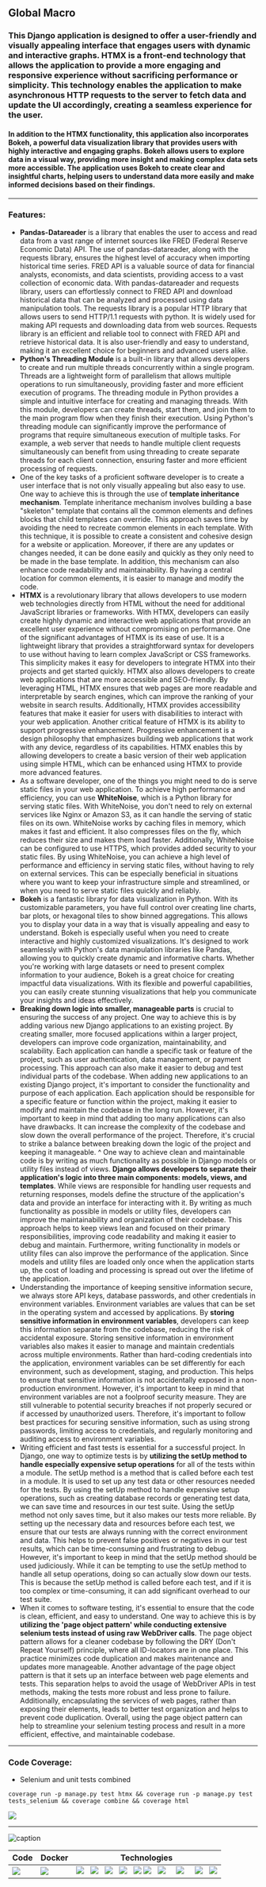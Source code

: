 ## Global Macro
### This Django application is designed to offer a user-friendly and visually appealing interface that engages users with dynamic and interactive graphs. HTMX is a front-end technology that allows the application to provide a more engaging and responsive experience without sacrificing performance or simplicity. This technology enables the application to make asynchronous HTTP requests to the server to fetch data and update the UI accordingly, creating a seamless experience for the user.

#### In addition to the HTMX functionality, this application also incorporates Bokeh, a powerful data visualization library that provides users with highly interactive and engaging graphs. Bokeh allows users to explore data in a visual way, providing more insight and making complex data sets more accessible. The application uses Bokeh to create clear and insightful charts, helping users to understand data more easily and make informed decisions based on their findings.

--------------------------------------------------

### Features:
* **Pandas-Datareader** is a library that enables the user to access and read data from a vast range of internet sources like FRED (Federal Reserve Economic Data) API. The use of pandas-datareader, along with the requests library, ensures the highest level of accuracy when importing historical time series. FRED API is a valuable source of data for financial analysts, economists, and data scientists, providing access to a vast collection of economic data. With pandas-datareader and requests library, users can effortlessly connect to FRED API and download historical data that can be analyzed and processed using data manipulation tools. The requests library is a popular HTTP library that allows users to send HTTP/1.1 requests with python. It is widely used for making API requests and downloading data from web sources. Requests library is an efficient and reliable tool to connect with FRED API and retrieve historical data. It is also user-friendly and easy to understand, making it an excellent choice for beginners and advanced users alike.
* **Python's Threading Module** is a built-in library that allows developers to create and run multiple threads concurrently within a single program. Threads are a lightweight form of parallelism that allows multiple operations to run simultaneously, providing faster and more efficient execution of programs. The threading module in Python provides a simple and intuitive interface for creating and managing threads. With this module, developers can create threads, start them, and join them to the main program flow when they finish their execution. Using Python's threading module can significantly improve the performance of programs that require simultaneous execution of multiple tasks. For example, a web server that needs to handle multiple client requests simultaneously can benefit from using threading to create separate threads for each client connection, ensuring faster and more efficient processing of requests.
* One of the key tasks of a proficient software developer is to create a user interface that is not only visually appealing but also easy to use. One way to achieve this is through the use of **template inheritance mechanism**. Template inheritance mechanism involves building a base "skeleton" template that contains all the common elements and defines blocks that child templates can override. This approach saves time by avoiding the need to recreate common elements in each template. With this technique, it is possible to create a consistent and cohesive design for a website or application. Moreover, if there are any updates or changes needed, it can be done easily and quickly as they only need to be made in the base template. In addition, this mechanism can also enhance code readability and maintainability. By having a central location for common elements, it is easier to manage and modify the code.
* **HTMX** is a revolutionary library that allows developers to use modern web technologies directly from HTML without the need for additional JavaScript libraries or frameworks. With HTMX, developers can easily create highly dynamic and interactive web applications that provide an excellent user experience without compromising on performance. One of the significant advantages of HTMX is its ease of use. It is a lightweight library that provides a straightforward syntax for developers to use without having to learn complex JavaScript or CSS frameworks. This simplicity makes it easy for developers to integrate HTMX into their projects and get started quickly. HTMX also allows developers to create web applications that are more accessible and SEO-friendly. By leveraging HTML, HTMX ensures that web pages are more readable and interpretable by search engines, which can improve the ranking of your website in search results. Additionally, HTMX provides accessibility features that make it easier for users with disabilities to interact with your web application. Another critical feature of HTMX is its ability to support progressive enhancement. Progressive enhancement is a design philosophy that emphasizes building web applications that work with any device, regardless of its capabilities. HTMX enables this by allowing developers to create a basic version of their web application using simple HTML, which can be enhanced using HTMX to provide more advanced features.
* As a software developer, one of the things you might need to do is serve static files in your web application. To achieve high performance and efficiency, you can use **WhiteNoise**, which is a Python library for serving static files. With WhiteNoise, you don't need to rely on external services like Nginx or Amazon S3, as it can handle the serving of static files on its own. WhiteNoise works by caching files in memory, which makes it fast and efficient. It also compresses files on the fly, which reduces their size and makes them load faster. Additionally, WhiteNoise can be configured to use HTTPS, which provides added security to your static files. By using WhiteNoise, you can achieve a high level of performance and efficiency in serving static files, without having to rely on external services. This can be especially beneficial in situations where you want to keep your infrastructure simple and streamlined, or when you need to serve static files quickly and reliably.
* **Bokeh** is a fantastic library for data visualization in Python. With its customizable parameters, you have full control over creating line charts, bar plots, or hexagonal tiles to show binned aggregations. This allows you to display your data in a way that is visually appealing and easy to understand. Bokeh is especially useful when you need to create interactive and highly customized visualizations. It's designed to work seamlessly with Python's data manipulation libraries like Pandas, allowing you to quickly create dynamic and informative charts. Whether you're working with large datasets or need to present complex information to your audience, Bokeh is a great choice for creating impactful data visualizations. With its flexible and powerful capabilities, you can easily create stunning visualizations that help you communicate your insights and ideas effectively.
* **Breaking down logic into smaller, manageable parts** is crucial to ensuring the success of any project. One way to achieve this is by adding various new Django applications to an existing project. By creating smaller, more focused applications within a larger project, developers can improve code organization, maintainability, and scalability. Each application can handle a specific task or feature of the project, such as user authentication, data management, or payment processing. This approach can also make it easier to debug and test individual parts of the codebase. When adding new applications to an existing Django project, it's important to consider the functionality and purpose of each application. Each application should be responsible for a specific feature or function within the project, making it easier to modify and maintain the codebase in the long run. However, it's important to keep in mind that adding too many applications can also have drawbacks. It can increase the complexity of the codebase and slow down the overall performance of the project. Therefore, it's crucial to strike a balance between breaking down the logic of the project and keeping it manageable.
^ One way to achieve clean and maintainable code is by writing as much functionality as possible in Django models or utility files instead of views. **Django allows developers to separate their application's logic into three main components: models, views, and templates**. While views are responsible for handling user requests and returning responses, models define the structure of the application's data and provide an interface for interacting with it. By writing as much functionality as possible in models or utility files, developers can improve the maintainability and organization of their codebase. This approach helps to keep views lean and focused on their primary responsibilities, improving code readability and making it easier to debug and maintain. Furthermore, writing functionality in models or utility files can also improve the performance of the application. Since models and utility files are loaded only once when the application starts up, the cost of loading and processing is spread out over the lifetime of the application.
* Understanding the importance of keeping sensitive information secure, we always store API keys, database passwords, and other credentials in environment variables. Environment variables are values that can be set in the operating system and accessed by applications. By **storing sensitive information in environment variables**, developers can keep this information separate from the codebase, reducing the risk of accidental exposure. Storing sensitive information in environment variables also makes it easier to manage and maintain credentials across multiple environments. Rather than hard-coding credentials into the application, environment variables can be set differently for each environment, such as development, staging, and production. This helps to ensure that sensitive information is not accidentally exposed in a non-production environment. However, it's important to keep in mind that environment variables are not a foolproof security measure. They are still vulnerable to potential security breaches if not properly secured or if accessed by unauthorized users. Therefore, it's important to follow best practices for securing sensitive information, such as using strong passwords, limiting access to credentials, and regularly monitoring and auditing access to environment variables.
* Writing efficient and fast tests is essential for a successful project. In Django, one way to optimize tests is by **utilizing the setUp method to handle especially expensive setup operations** for all of the tests within a module. The setUp method is a method that is called before each test in a module. It is used to set up any test data or other resources needed for the tests. By using the setUp method to handle expensive setup operations, such as creating database records or generating test data, we can save time and resources in our test suite. Using the setUp method not only saves time, but it also makes our tests more reliable. By setting up the necessary data and resources before each test, we ensure that our tests are always running with the correct environment and data. This helps to prevent false positives or negatives in our test results, which can be time-consuming and frustrating to debug. However, it's important to keep in mind that the setUp method should be used judiciously. While it can be tempting to use the setUp method to handle all setup operations, doing so can actually slow down our tests. This is because the setUp method is called before each test, and if it is too complex or time-consuming, it can add significant overhead to our test suite.
* When it comes to software testing, it's essential to ensure that the code is clean, efficient, and easy to understand. One way to achieve this is by **utilizing the 'page object pattern' while conducting extensive selenium tests instead of using raw WebDriver calls**. The page object pattern allows for a cleaner codebase by following the DRY (Don't Repeat Yourself) principle, where all ID-locators are in one place. This practice minimizes code duplication and makes maintenance and updates more manageable. Another advantage of the page object pattern is that it sets up an interface between web page elements and tests. This separation helps to avoid the usage of WebDriver APIs in test methods, making the tests more robust and less prone to failure. Additionally, encapsulating the services of web pages, rather than exposing their elements, leads to better test organization and helps to prevent code duplication. Overall, using the page object pattern can help to streamline your selenium testing process and result in a more efficient, effective, and maintainable codebase.

--------------------------------------------------

### Code Coverage:
* Selenium and unit tests combined

```
coverage run -p manage.py test htmx && coverage run -p manage.py test tests_selenium && coverage combine && coverage html

```

<img src="https://github.com/mjaroszewski1979/django_global_macro/blob/main/cov_report.png">

------------------------------------------------

![caption](https://github.com/mjaroszewski1979/django_global_macro/blob/main/gm_mockup.png)
  
 Code | Docker | Technologies
 ---- | ------ | ------------
[<img src="https://github.com/mjaroszewski1979/mjaroszewski1979/blob/main/github_g.png">](https://github.com/mjaroszewski1979/django_global_macro) | [<img src="https://github.com/mjaroszewski1979/mjaroszewski1979/blob/main/docker_compose.png">](https://github.com/mjaroszewski1979/django_global_macro/blob/main/docker-compose.yml) | <img src="https://github.com/mjaroszewski1979/mjaroszewski1979/blob/main/python_g.png"> &nbsp; <img src="https://github.com/mjaroszewski1979/mjaroszewski1979/blob/main/django_g.png">  &nbsp; <img src="https://github.com/mjaroszewski1979/mjaroszewski1979/blob/main/htmx.png"> &nbsp; <img src="https://github.com/mjaroszewski1979/mjaroszewski1979/blob/main/bokeh.png"> &nbsp; <img src="https://github.com/mjaroszewski1979/mjaroszewski1979/blob/main/html_g.png"> <img src="https://github.com/mjaroszewski1979/mjaroszewski1979/blob/main/css_g.png"> &nbsp; <img src="https://github.com/mjaroszewski1979/mjaroszewski1979/blob/main/htmlup.png"> &nbsp; &nbsp; <img src="https://github.com/mjaroszewski1979/mjaroszewski1979/blob/main/js1.png"> &nbsp; &nbsp; <img src="https://github.com/mjaroszewski1979/mjaroszewski1979/blob/main/selenium.png"> &nbsp; <img src="https://github.com/mjaroszewski1979/mjaroszewski1979/blob/main/coverage.png">
